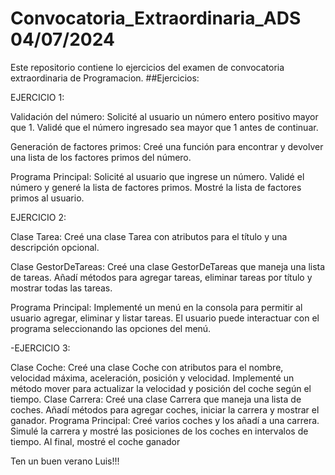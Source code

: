 # Convocatoria_Extraordinaria_ADS                                                                                                                                                                              04/07/2024
Este repositorio contiene lo ejercicios del examen de convocatoria extraordinaria de Programacion.
##Ejercicios:

EJERCICIO 1:

Validación del número:
  Solicité al usuario un número entero positivo mayor que 1.
  Validé que el número ingresado sea mayor que 1 antes de continuar.

Generación de factores primos:
  Creé una función para encontrar y devolver una lista de los factores primos del número.

Programa Principal:
  Solicité al usuario que ingrese un número.
  Validé el número y generé la lista de factores primos.
  Mostré la lista de factores primos al usuario.

EJERCICIO 2:

Clase Tarea:
  Creé una clase Tarea con atributos para el título y una descripción opcional.

Clase GestorDeTareas:
  Creé una clase GestorDeTareas que maneja una lista de tareas.
  Añadí métodos para agregar tareas, eliminar tareas por título y mostrar todas las tareas.

Programa Principal:
  Implementé un menú en la consola para permitir al usuario agregar, eliminar y listar tareas.
  El usuario puede interactuar con el programa seleccionando las opciones del menú.

-EJERCICIO 3:

Clase Coche:
  Creé una clase Coche con atributos para el nombre, velocidad máxima, aceleración, posición y velocidad.
  Implementé un método mover para actualizar la velocidad y posición del coche según el tiempo.
Clase Carrera:
  Creé una clase Carrera que maneja una lista de coches.
  Añadí métodos para agregar coches, iniciar la carrera y mostrar el ganador.
Programa Principal:
  Creé varios coches y los añadí a una carrera.
  Simulé la carrera y mostré las posiciones de los coches en intervalos de tiempo.
  Al final, mostré el coche ganador

Ten un buen verano Luis!!!
